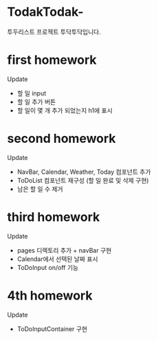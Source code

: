 # TodakTodak-
투두리스트 프로젝트 투닥투닥입니다. 

# first homework
Update
- 할 일 input
- 할 일 추가 버튼
- 할 일이 몇 개 추가 되었는지 h1에 표시

# second homework
Update
- NavBar, Calendar, Weather, Today 컴포넌트 추가
- ToDoList 컴포넌트 재구성 (할 일 완료 및 삭제 구현)
- 남은 할 일 수 제거

# third homework
Update
- pages 디렉토리 추가 + navBar 구현
- Calendar에서 선택된 날짜 표시
- ToDoInput on/off 기능

# 4th homework
Update
- ToDoInputContainer 구현
